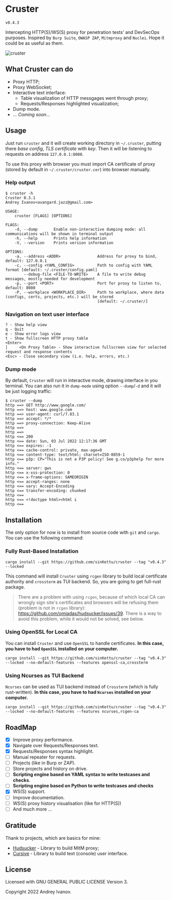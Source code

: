 # Cruster

`v0.4.3`

Intercepting HTTP(S)/WS(S) proxy for penetration tests' and DevSecOps purposes.
Inspired by `Burp Suite`, `OWASP ZAP`, `Mitmproxy` and `Nuclei`. Hope it could be as useful as them.

![cruster](https://github.com/sinKettu/cruster/raw/master/static/cruster-main.png)

## What Cruster can do

- Proxy HTTP;
- Proxy WebSocket;
- Interactive text interface:
  - Table visualization of HTTP messgages went through proxy;
  - Requests/Responses highlighted visualization;
- Dump mode.
- ... *Coming soon*...

## Usage

Just run `cruster` and it will create working directory in `~/.cruster`, putting there _base config_, _TLS certificate_ with _key_. Then it will be listening to requests on address `127.0.0.1:8080`.

To use this proxy with browser you must import CA certificate of proxy (stored by default in `~/.cruster/cruster.cer`) into browser manually.

### Help output

``` shell
$ cruster -h
Cruster 0.3.1
Andrey Ivanov<avangard.jazz@gmail.com>

USAGE:
    cruster [FLAGS] [OPTIONS]

FLAGS:
    -d, --dump       Enable non-interactive dumping mode: all communications will be shown in terminal output
    -h, --help       Prints help information
    -V, --version    Prints version information

OPTIONS:
    -a, --address <ADDR>                Address for proxy to bind, default: 127.0.0.1
    -c, --config <YAML_CONFIG>          Path to config with YAML format [default: ~/.cruster/config.yaml]
        --debug-file <FILE-TO-WRITE>    A file to write debug messages, mostly needed for development
    -p, --port <PORT>                   Port for proxy to listen to, default: 8080
    -P, --workplace <WORKPLACE_DIR>     Path to workplace, where data (configs, certs, projects, etc.) will be stored
                                        [default: ~/.cruster/]
```

### Navigation on text user interface

``` text
? - Show help view
q - Quit
e - Show error logs view
t - Show fullscreen HTTP proxy table
<Enter>
│     <On Proxy Table> - Show interactive fullscreen view for selected request and response contents
<Esc> - Close secondary view (i.e. help, errors, etc.)
```

### Dump mode

By default, `Cruster` will run in interactive mode, drawing interface in you terminal. You can also run it in `dump-mode` 
using option `--dump`/`-d` and it will be just logging traffic:

``` shell
$ cruster --dump
http ==> GET http://www.google.com/
http ==> host: www.google.com
http ==> user-agent: curl/7.83.1
http ==> accept: */*
http ==> proxy-connection: Keep-Alive
http ==>
http ==>
http <== 200
http <== date: Sun, 03 Jul 2022 12:17:36 GMT
http <== expires: -1
http <== cache-control: private, max-age=0
http <== content-type: text/html; charset=ISO-8859-1
http <== p3p: CP="This is not a P3P policy! See g.co/p3phelp for more info."
http <== server: gws
http <== x-xss-protection: 0
http <== x-frame-options: SAMEORIGIN
http <== accept-ranges: none
http <== vary: Accept-Encoding
http <== transfer-encoding: chunked
http <==
http <== <!doctype html><html i
http <==
```

## Installation

The only option for now is to install from source code with `git` and `cargo`. You can use the following command:

### Fully Rust-Based Installation

``` shell
cargo install --git https://github.com/sinKettu/cruster --tag "v0.4.3" --locked
```

This command will install `Cruster` using `rcgen` library to build local certificate authority and `crossterm` as TUI backend. So, you are going to get full-rust package.

> There are a problem with using `rcgen`, because of which local CA can wrongly sign site's certificates and browsers will be refusing them (problem is not in `rcgen` library): https://github.com/omjadas/hudsucker/issues/39. There is a way to avoid this problem, while it would not be solved, see below.

### Using OpenSSL for Local CA

You can install `Cruster` and use `OpenSSL` to handle certificates. **In this case, you have to had `OpenSSL` installed on your computer.**

``` shell
cargo install --git https://github.com/sinKettu/cruster --tag "v0.4.3" --locked --no-default-features --features openssl-ca,crossterm
```

### Using Ncurses as TUI Backend

`Ncurses` can be used as TUI backend instead of `Crossterm` (which is fully rust-written). **In this case, you have to had `Ncurses` installed on your computer.**

``` shell
cargo install --git https://github.com/sinKettu/cruster --tag "v0.4.3" --locked --no-default-features --features ncurses,rcgen-ca
```

## RoadMap

- [X] Improve proxy performance.
- [X] Navigate over Requests/Responses text.
- [X] Requests/Responses syntax highlight.
- [ ] Manual repeater for requests.
- [ ] Projects (like in Burp or ZAP).
- [ ] Store projects and history on drive.
- [ ] **Scripting engine based on YAML syntax to write testcases and checks**.
- [ ] **Scripting engine based on Python to write testcases and checks**
- [X] WS(S) support.
- [ ] Improve documentation.
- [ ] WS(S) proxy history visualisation (like for HTTP(S))
- [ ] And much more ...

## Gratitude

Thank to projects, which are basics for mine:

- [Hudsucker](https://github.com/omjadas/hudsucker) - Library to build MitM proxy;
- [Cursive](https://github.com/gyscos/cursive) - Library to build text (console) user interface.

## License

Licensed with GNU GENERAL PUBLIC LICENSE Version 3.

Copyright 2022 Andrey Ivanov.
